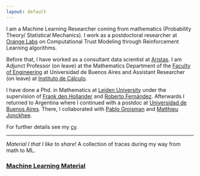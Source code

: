 ```yaml
---
layout: default
---
```


I am a Machine Learning Researcher coming from mathematics (Probability Theory/ Statistical Mechanics). I work as a postdoctoral researcher at [Orange Labs](https://lelab.orange.fr/) on Computational Trust Modeling through Reinforcement Learning algorithms.

Before that, I have worked as a consultant data scientist at [Aristas](https://www.aristas.com.ar/).
I am Adjunct Professor (on leave) at the Mathematics Department of the [Faculty of Engineering](https://www.fi.uba.ar/institucional/departamentos/matematica) at Universidad de Buenos Aires and Assistant Researcher (on leave) at [Instituto de Cálculo](https://www.ic.fcen.uba.ar/). 

I have done a Phd. in Mathematics at [Leiden University](https://www.math.leidenuniv.nl/probability/index.php) under the supervision of [Frank den Hollander](https://www.math.leidenuniv.nl/~denholla/) and [Roberto Fernández](https://shanghai.nyu.edu/academics/faculty/directory/roberto-fernandez). Afterwards I returned to Argentina where I continued with a postdoc at [Universidad de Buenos Aires](http://mate.dm.uba.ar/~probab/). There, I collaborated with [Pablo Groisman](http://mate.dm.uba.ar/~pgroisma/) and [Matthieu Jonckhee](http://matthieujonckheere.blogspot.com/).

For further details see my [cv](./).

--- 
*Material I that I like to share!* A collection of traces during my way from math to ML.
### [Machine Learning Material](./ML/ML_material.html)

